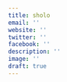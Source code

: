 ```yaml
---
title: sholo
email: ''
website: ''
twitter: ''
facebook: ''
description: ''
image: ''
draft: true
---
```

